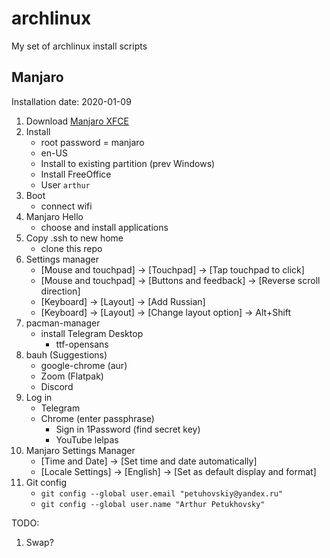 # archlinux
My set of archlinux install scripts

## Manjaro

Installation date: 2020-01-09

1. Download [Manjaro XFCE](https://manjaro.org/download/#xfce)
2. Install
    - root password = manjaro
    - en-US
    - Install to existing partition (prev Windows)
    - Install FreeOffice
    - User `arthur`
3. Boot
    - connect wifi
4. Manjaro Hello
    - choose and install applications
5. Copy .ssh to new home
    - clone this repo
6. Settings manager
    - [Mouse and touchpad] -> [Touchpad] -> [Tap touchpad to click]
    - [Mouse and touchpad] -> [Buttons and feedback] -> [Reverse scroll direction]
    - [Keyboard] -> [Layout] -> [Add Russian]
    - [Keyboard] -> [Layout] -> [Change layout option] -> Alt+Shift
7. pacman-manager
    - install Telegram Desktop
        - ttf-opensans
8. bauh (Suggestions)
    - google-chrome (aur)
    - Zoom (Flatpak)
    - Discord
9. Log in
    - Telegram
    - Chrome (enter passphrase)
        - Sign in 1Password (find secret key)
        - YouTube lelpas
10. Manjaro Settings Manager
    - [Time and Date] -> [Set time and date automatically]
    - [Locale Settings] -> [English] -> [Set as default display and format]
11. Git config
    - `git config --global user.email "petuhovskiy@yandex.ru"`
    - `git config --global user.name "Arthur Petukhovsky"`

TODO:

1. Swap?